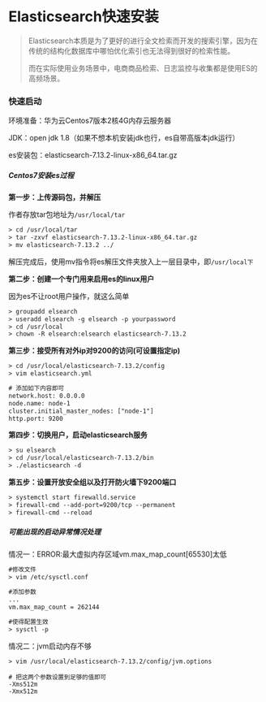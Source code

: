 # Elasticsearch快速安装

> Elasticsearch本质是为了更好的进行全文检索而开发的搜索引擎，因为在传统的结构化数据库中哪怕优化索引也无法得到很好的检索性能。
>
> 而在实际使用业务场景中，电商商品检索、日志监控与收集都是使用ES的高频场景。

### 快速启动

环境准备：华为云Centos7版本2核4G内存云服务器

JDK：open jdk 1.8（如果不想本机安装jdk也行，es自带高版本jdk运行）

es安装包：elasticsearch-7.13.2-linux-x86_64.tar.gz

##### Centos7安装es过程

**第一步：上传源码包，并解压**

作者存放tar包地址为`/usr/local/tar`

```tex
> cd /usr/local/tar
> tar -zxvf elasticsearch-7.13.2-linux-x86_64.tar.gz
> mv elasticsearch-7.13.2 ../
```

解压完成后，使用mv指令将es解压文件夹放入上一层目录中，即`/usr/local下`



**第二步：创建一个专门用来启用es的linux用户**

因为es不让root用户操作，就这么简单

```tex
> groupadd elsearch
> useradd elsearch -g elsearch -p yourpassword
> cd /usr/local
> chown -R elsearch:elsearch elasticsearch-7.13.2
```



**第三步：接受所有对外ip对9200的访问(可设置指定ip)**

```tex
> cd /usr/local/elasticsearch-7.13.2/config
> vim elasticsearch.yml
```

```xml
# 添加如下内容即可
network.host: 0.0.0.0
node.name: node-1
cluster.initial_master_nodes: ["node-1"]
http.port: 9200
```



**第四步：切换用户，启动elasticsearch服务**

```tex
> su elsearch
> cd /usr/local/elasticsearch-7.13.2/bin
> ./elasticsearch -d
```



**第五步：设置开放安全组以及打开防火墙下9200端口**

```tex
> systemctl start firewalld.service
> firewall-cmd --add-port=9200/tcp --permanent
> firewall-cmd --reload
```



##### 可能出现的启动异常情况处理

情况一：ERROR:最大虚拟内存区域vm.max_map_count[65530]太低

```tex
#修改文件
> vim /etc/sysctl.conf
 
#添加参数
...
vm.max_map_count = 262144

#使得配置生效
> sysctl -p
```



情况二：jvm启动内存不够

```TEX
> vim /usr/local/elasticsearch-7.13.2/config/jvm.options

# 把这两个参数设置到足够的值即可
-Xms512m
-Xmx512m
```

  
